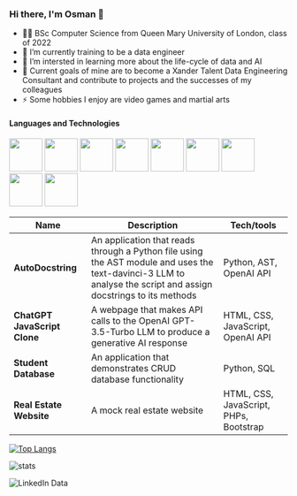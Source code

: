 ### Hi there, I'm Osman 👋

- 👨‍🎓 BSc Computer Science from Queen Mary University of London, class of 2022
- 🔭 I’m currently training to be a data engineer
- 🌱 I’m intersted in learning more about the life-cycle of data and AI
- 🥅 Current goals of mine are to become a Xander Talent Data Engineering Consultant and contribute to projects and the successes of my colleagues
- ⚡ Some hobbies I enjoy are video games and martial arts

#### Languages and Technologies
<p>
<img style=width:60px src="https://cdn.jsdelivr.net/gh/devicons/devicon/icons/python/python-original.svg" />
<img style=width:60px src="https://cdn.jsdelivr.net/gh/devicons/devicon/icons/java/java-original.svg" />
<img style=width:60px src="https://cdn.jsdelivr.net/gh/devicons/devicon/icons/html5/html5-original.svg" />
<img style=width:60px src="https://cdn.jsdelivr.net/gh/devicons/devicon/icons/css3/css3-original.svg" />
<img style=width:60px src="https://cdn.jsdelivr.net/gh/devicons/devicon/icons/javascript/javascript-original.svg" />
<img style=width:60px src="https://cdn.jsdelivr.net/gh/devicons/devicon/icons/php/php-plain.svg" />
<img style=width:60px src="https://cdn.jsdelivr.net/gh/devicons/devicon/icons/csharp/csharp-plain.svg" />
<img style=width:60px src="https://cdn.jsdelivr.net/gh/devicons/devicon/icons/unix/unix-original.svg" />
<img style=width:60px src="https://cdn.jsdelivr.net/gh/devicons/devicon/icons/unity/unity-original.svg" />
</p>

| Name                         | Description                     | Tech/tools                                                        |
| -----------------------------| ------------------------        | ----------------------
| **AutoDocstring**      | An application that reads through a Python file using the AST module and uses the text-davinci-3 LLM to analyse the script and assign docstrings to its methods    | Python, AST, OpenAI API
| **ChatGPT JavaScript Clone**      | A webpage that makes API calls to the OpenAI GPT-3.5-Turbo LLM to produce a generative AI response      | HTML, CSS, JavaScript, OpenAI API
| **Student Database**      | An application that demonstrates CRUD database functionality      | Python, SQL
| **Real Estate Website**       | A mock real estate website   | HTML, CSS, JavaScript, PHPs, Bootstrap

[![Top Langs](https://github-readme-stats.vercel.app/api/top-langs/?username=oar04&layout=compact)](https://github.com/anuraghazra/github-readme-stats)

![stats](https://github-readme-stats.vercel.app/api?username=oar04&show_icons=true&&count_private=true&include_all_commits=true)

<!-- <p><img align="center" src="https://github-readme-streak-stats.herokuapp.com/?user=court534&" alt="oar04" /></p>aaa -->


![LinkedIn Data](https://user-images.githubusercontent.com/98668593/233401754-902cf9c6-ef41-4168-b869-ec34fae7adfb.png)
